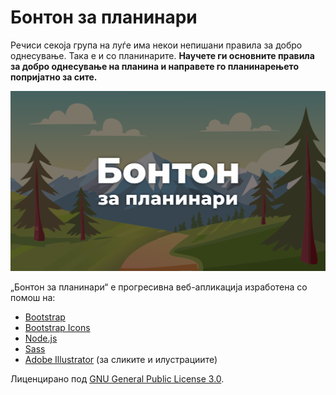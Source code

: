 # Бонтон за планинари

Речиси секоја група на луѓе има некои непишани правила за добро однесување. Така е и со планинарите. **Научете ги основните правила за добро однесување на планина и направете го планинарењето попријатно за сите.**

[![Бонтон за планинари - Планинарење попријатно за сите](/img/BontonZaPlaninari-Promo.png)](https://gocemitevski.github.io/bonton-za-planinari/)

„Бонтон за планинари“ е прогресивна веб-апликација изработена со помош на:

- [Bootstrap](https://getbootstrap.com/)
- [Bootstrap Icons](https://icons.getbootstrap.com/)
- [Node.js](https://nodejs.org/en)
- [Sass](https://sass-lang.com/)
- [Adobe Illustrator](https://www.adobe.com/products/illustrator.html) (за сликите и илустрациите)

Лиценцирано под [GNU General Public License 3.0](LICENSE).
